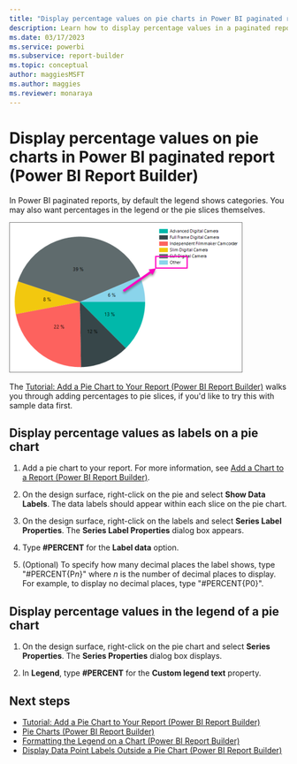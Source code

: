 ```yaml
---
title: "Display percentage values on pie charts in Power BI paginated report | Microsoft Docs"
description: Learn how to display percentage values in a paginated report on a pie chart, in the legend or in the pie slices in Power BI Report Builder.
ms.date: 03/17/2023
ms.service: powerbi
ms.subservice: report-builder
ms.topic: conceptual
author: maggiesMSFT
ms.author: maggies
ms.reviewer: monaraya
---
```

# Display percentage values on pie charts in Power BI paginated report (Power BI Report Builder)

In Power BI paginated reports, by default the legend shows categories. You may also want percentages in the legend or the pie slices themselves.

![Screenshot of a pie-chart-other-slice, pie chart showing percentages for the slices of the pie.](media/paginated-reports-visualizations/pie-chart-other-slice.png "Screenshot of a pie chart showing percentages for the slices of the pie.") 


 The [Tutorial: Add a Pie Chart to Your Report (Power BI Report Builder)](/sql/reporting-services/tutorial-add-a-pie-chart-to-your-report-report-builder) walks you through adding percentages to pie slices, if you'd like to try this with sample data first.
 
  
## Display percentage values as labels on a pie chart  
  
1.  Add a pie chart to your report. For more information, see [Add a Chart to a Report &#40;Power BI Report Builder&#41;](add-chart-report-report-builder.md).  
  
2.  On the design surface, right-click on the pie and select **Show Data Labels**. The data labels should appear within each slice on the pie chart.  
  
3.  On the design surface, right-click on the labels and select **Series Label Properties**. The **Series Label Properties** dialog box appears.  
  
4.  Type **#PERCENT** for the **Label data** option.  
  
5.  (Optional) To specify how many decimal places the label shows, type "#PERCENT{P*n*}" where *n* is the number of decimal places to display. For example, to display no decimal places, type "#PERCENT{P0}".  
  
## Display percentage values in the legend of a pie chart  
  
1.  On the design surface, right-click on the pie chart and select **Series Properties**. The **Series Properties** dialog box displays.  
  
2.  In **Legend**, type **#PERCENT** for the **Custom legend text** property.  
  
## Next steps  
* [Tutorial: Add a Pie Chart to Your Report (Power BI Report Builder)](/sql/reporting-services/tutorial-add-a-pie-chart-to-your-report-report-builder)
*  [Pie Charts &#40;Power BI Report Builder&#41;](/sql/reporting-services/report-design/pie-charts-report-builder-and-ssrs)   
*  [Formatting the Legend on a Chart &#40;Power BI Report Builder&#41;](/sql/reporting-services/report-design/chart-legend-formatting-report-builder)   
*  [Display Data Point Labels Outside a Pie Chart &#40;Power BI Report Builder&#41;](/sql/reporting-services/report-design/display-data-point-labels-outside-a-pie-chart-report-builder-and-ssrs)   
